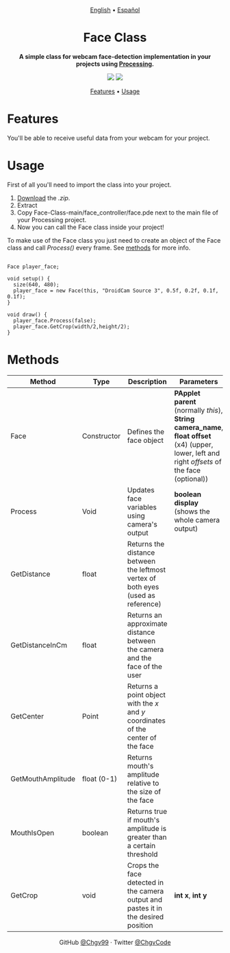 <p align="center">
  <a href="https://github.com/Chgv99/Face-Class/blob/main/README.md">English</a> • <a href="https://github.com/Chgv99/Face-Class/blob/main/README(es).md">Español</a>
</p>

<h1 align="center">
 Face Class
</h1>
<!--<h1 style="display: none">
  EY
</h1>-->
<p align="center">
 <b>A simple class for webcam face-detection implementation in your projects using <a href="https://processing.org/">Processing</a>.</b>
</p>
<p align="center">
 <img src="https://img.shields.io/badge/Project-WIP-orange"> <img src="https://img.shields.io/badge/Documentation-WIP-orange">
</p>
<p align="center">
 <a href="">Features</a> • <a href="">Usage</a>
</p>

<!--<p align="center">
 This is a project 
</p>-->

<!--<h1>Index</h1>
<details>
 <summary>Expand</summary>
 
 1. Description
 2. Usage
    * With some
    * Sub bullets
</details>-->

<!--<p align="center">
  <img width="460" height="300" src="https://github.com/Chgv99/Pong/blob/main/preview.gif">
</p>-->

# Features

You'll be able to receive useful data from your webcam for your project.

<!--The current version contains the following features:
1. Hey
2.
3.-->

# Usage

First of all you'll need to import the class into your project.

1. [Download](https://github.com/Chgv99/Face-Class/archive/refs/heads/main.zip) the *.zip*.
2. Extract
3. Copy Face-Class-main/face_controller/face.pde next to the main file of your Processing project.
4. Now you can call the Face class inside your project!

To make use of the Face class you just need to create an object of the Face class and call *Process()* every frame. See [methods]() for more info.

##
```processing
Face player_face;

void setup() {
  size(640, 480);
  player_face = new Face(this, "DroidCam Source 3", 0.5f, 0.2f, 0.1f, 0.1f);
}

void draw() {  
  player_face.Process(false);
  player_face.GetCrop(width/2,height/2);
}
```


# Methods

| Method | Type        | Description                                              | Parameters           |
| ------ | ----------- | -------------------------------------------------------- | -------------------- |
| Face   | Constructor | Defines the face object                                  | **PApplet parent** (normally *this*), **String camera_name**, **float offset** (x4) (upper, lower, left and right *offsets* of the face (optional)) |
| Process | Void | Updates face variables using camera's output | **boolean display** (shows the whole camera output) |
| GetDistance | float | Returns the distance between the leftmost vertex of both eyes (used as reference) |
| GetDistanceInCm | float | Returns an approximate distance between the camera and the face of the user |
| GetCenter | Point | Returns a point object with the *x* and *y* coordinates of the center of the face |
| GetMouthAmplitude | float (0-1) | Returns mouth's amplitude relative to the size of the face |
| MouthIsOpen | boolean | Returns true if mouth's amplitude is greater than a certain threshold |
| GetCrop | void | Crops the face detected in the camera output and pastes it in the desired position | **int x**, **int y** |

<p align="center">
 GitHub <a href="https://github.com/Chgv99">@Chgv99</a> · Twitter <a href="https://twitter.com/ChgvCode">@ChgvCode</a>
</p>
